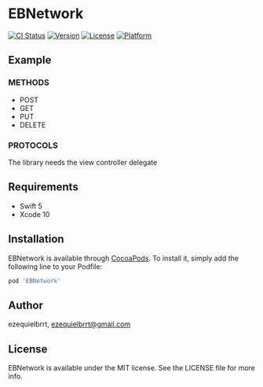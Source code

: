 # EBNetwork

[![CI Status](https://img.shields.io/travis/ezequielbtc/EBNetwork.svg?style=flat)](https://travis-ci.org/ezequielbtc/EBNetwork)
[![Version](https://img.shields.io/cocoapods/v/EBNetwork.svg?style=flat)](https://cocoapods.org/pods/EBNetwork)
[![License](https://img.shields.io/cocoapods/l/EBNetwork.svg?style=flat)](https://cocoapods.org/pods/EBNetwork)
[![Platform](https://img.shields.io/cocoapods/p/EBNetwork.svg?style=flat)](https://cocoapods.org/pods/EBNetwork)

## Example
### METHODS
- POST
- GET
- PUT
- DELETE
### PROTOCOLS
The library needs the view controller delegate

## Requirements
- Swift 5
- Xcode 10
## Installation

EBNetwork is available through [CocoaPods](https://cocoapods.org). To install
it, simply add the following line to your Podfile:

```ruby
pod 'EBNetwork'
```

## Author

ezequielbrrt, ezequielbrrt@gmail.com

## License

EBNetwork is available under the MIT license. See the LICENSE file for more info.
